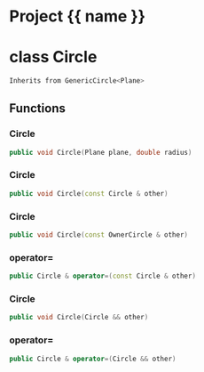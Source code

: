 <script setup>
import {useRoute} from 'vitepress'
const {path} = useRoute()
const tokens = path.split('/')
const words = tokens[2].split('-');
for (let i = 0; i < words.length; i++) {
    words[i] = words[i].charAt(0).toUpperCase() + words[i].slice(1);
    words[i] = words[i].replace('geode', 'Geode')
}
const name = words.join('-');
</script>
# Project {{ name }}

# class Circle


```cpp
Inherits from GenericCircle<Plane>
```



## Functions

### Circle

```cpp
public void Circle(Plane plane, double radius)
```


### Circle

```cpp
public void Circle(const Circle & other)
```


### Circle

```cpp
public void Circle(const OwnerCircle & other)
```


### operator=

```cpp
public Circle & operator=(const Circle & other)
```


### Circle

```cpp
public void Circle(Circle && other)
```


### operator=

```cpp
public Circle & operator=(Circle && other)
```




